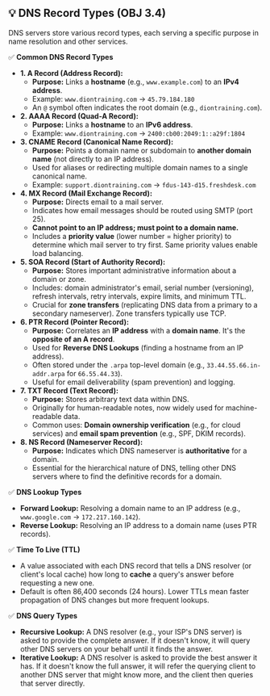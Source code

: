 ## 💡 DNS Record Types (OBJ 3.4)

DNS servers store various record types, each serving a specific purpose in name resolution and other services.

✅ **Common DNS Record Types**
- **1. A Record (Address Record):**
  - **Purpose:** Links a **hostname** (e.g., `www.example.com`) to an **IPv4 address**.
  - Example: `www.diontraining.com` -> `45.79.184.180`
  - An `@` symbol often indicates the root domain (e.g., `diontraining.com`).
- **2. AAAA Record (Quad-A Record):**
  - **Purpose:** Links a **hostname** to an **IPv6 address**.
  - Example: `www.diontraining.com` -> `2400:cb00:2049:1::a29f:1804`
- **3. CNAME Record (Canonical Name Record):**
  - **Purpose:** Points a domain name or subdomain to **another domain name** (not directly to an IP address).
  - Used for aliases or redirecting multiple domain names to a single canonical name.
  - Example: `support.diontraining.com` -> `fdus-143-d15.freshdesk.com`
- **4. MX Record (Mail Exchange Record):**
  - **Purpose:** Directs email to a mail server.
  - Indicates how email messages should be routed using SMTP (port 25).
  - **Cannot point to an IP address; must point to a domain name.**
  - Includes a **priority value** (lower number = higher priority) to determine which mail server to try first. Same priority values enable load balancing.
- **5. SOA Record (Start of Authority Record):**
  - **Purpose:** Stores important administrative information about a domain or zone.
  - Includes: domain administrator's email, serial number (versioning), refresh intervals, retry intervals, expire limits, and minimum TTL.
  - Crucial for **zone transfers** (replicating DNS data from a primary to a secondary nameserver). Zone transfers typically use TCP.
- **6. PTR Record (Pointer Record):**
  - **Purpose:** Correlates an **IP address** with a **domain name**. It's the **opposite of an A record**.
  - Used for **Reverse DNS Lookups** (finding a hostname from an IP address).
  - Often stored under the `.arpa` top-level domain (e.g., `33.44.55.66.in-addr.arpa` for `66.55.44.33`).
  - Useful for email deliverability (spam prevention) and logging.
- **7. TXT Record (Text Record):**
  - **Purpose:** Stores arbitrary text data within DNS.
  - Originally for human-readable notes, now widely used for machine-readable data.
  - Common uses: **Domain ownership verification** (e.g., for cloud services) and **email spam prevention** (e.g., SPF, DKIM records).
- **8. NS Record (Nameserver Record):**
  - **Purpose:** Indicates which DNS nameserver is **authoritative** for a domain.
  - Essential for the hierarchical nature of DNS, telling other DNS servers where to find the definitive records for a domain.

✅ **DNS Lookup Types**
- **Forward Lookup:** Resolving a domain name to an IP address (e.g., `www.google.com` -> `172.217.160.142`).
- **Reverse Lookup:** Resolving an IP address to a domain name (uses PTR records).

✅ **Time To Live (TTL)**
- A value associated with each DNS record that tells a DNS resolver (or client's local cache) how long to **cache** a query's answer before requesting a new one.
- Default is often 86,400 seconds (24 hours). Lower TTLs mean faster propagation of DNS changes but more frequent lookups.

✅ **DNS Query Types**
- **Recursive Lookup:** A DNS resolver (e.g., your ISP's DNS server) is asked to provide the complete answer. If it doesn't know, it will query other DNS servers on your behalf until it finds the answer.
- **Iterative Lookup:** A DNS resolver is asked to provide the best answer it has. If it doesn't know the full answer, it will refer the querying client to another DNS server that might know more, and the client then queries that server directly.